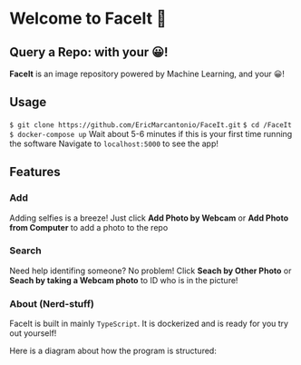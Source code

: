 
# Welcome to FaceIt 👋

## Query a Repo: with your 😀!

**FaceIt** is an image repository powered by Machine Learning, and your 😀!

## Usage
`$ git clone https://github.com/EricMarcantonio/FaceIt.git`
`$ cd /FaceIt`
`$ docker-compose up`
 Wait about 5-6 minutes if this is your first time running the software
 Navigate to `localhost:5000` to see the app!



## Features
### Add
Adding selfies is a breeze! Just click **Add Photo by Webcam** or **Add Photo from Computer** to add a photo to the repo
### Search 
Need help identifing someone? No problem! Click **Seach by Other Photo** or **Seach by taking a Webcam photo** to ID who is in the picture!

### About (Nerd-stuff)
FaceIt is built in mainly `TypeScript`. It is dockerized and is ready for you try out yourself!

Here is a diagram about how the program is structured:


<!--stackedit_data:
eyJoaXN0b3J5IjpbODk4ODU2MjE1XX0=
-->